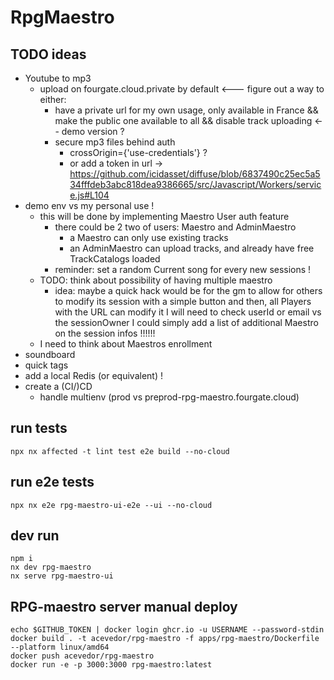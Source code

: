 # RpgMaestro

## TODO ideas

- Youtube to mp3
    - upload on fourgate.cloud.private by default <--- figure out a way to either:
        - have a private url for my own usage, only available in France && make the public one available to all &&
          disable track uploading <-- demo version ?
        - secure mp3 files behind auth
            - crossOrigin={'use-credentials'} ?
            - or add a token in
              url -> https://github.com/icidasset/diffuse/blob/6837490c25ec5a534fffdeb3abc818dea9386665/src/Javascript/Workers/service.js#L104
- demo env vs my personal use !
    - this will be done by implementing Maestro User auth feature
        - there could be 2 two of users: Maestro and AdminMaestro
            - a Maestro can only use existing tracks
            - an AdminMaestro can upload tracks, and already have free TrackCatalogs loaded
        - reminder: set a random Current song for every new sessions !
    - TODO: think about possibility of having multiple maestro
      - idea: maybe a quick hack would be for the gm to allow for others to modify its session with a simple button
        and then, all Players with the URL can modify it
        I will need to check userId or email vs the sessionOwner
        I could simply add a list of additional Maestro on the session infos !!!!!!
    - I need to think about Maestros enrollment
- soundboard
- quick tags
- add a local Redis (or equivalent) !
- create a (CI/)CD
    - handle multienv (prod vs preprod-rpg-maestro.fourgate.cloud)

## run tests

```
npx nx affected -t lint test e2e build --no-cloud
```

## run e2e tests

```
npx nx e2e rpg-maestro-ui-e2e --ui --no-cloud
```

## dev run

```
npm i
nx dev rpg-maestro
nx serve rpg-maestro-ui
```

## RPG-maestro server manual deploy

```
echo $GITHUB_TOKEN | docker login ghcr.io -u USERNAME --password-stdin
docker build . -t acevedor/rpg-maestro -f apps/rpg-maestro/Dockerfile --platform linux/amd64
docker push acevedor/rpg-maestro
docker run -e -p 3000:3000 rpg-maestro:latest
```
